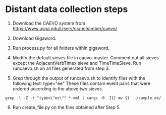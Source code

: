 # Distant data collection steps

1) Download the CAEVO system from https://www.usna.edu/Users/cs/nchamber/caevo/

2) Download Gigaword.

3) Run process.py for all folders within gigaword.

4) Modify the default.sieves file in caevo-master. Comment out all sieves except the AdjacentVerbTimex sieve and TimeTimeSieve.
   Run runcaevo.sh on all files generated from step 3.

5) Grep through the output of runcaevo.sh to identify files with the following text: type="ee"
   These files contain event pairs that were ordered according to the above two sieves.

`grep -l -Z -r "type=\"ee\"" *.xml | xargs -0 -I{} mv {} ../sample_ee/`

6) Run create_file.py on the files obtained after Step 5.
